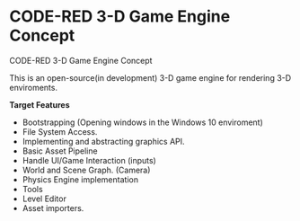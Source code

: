 # CODE-RED 3-D Game Engine Concept
CODE-RED 3-D Game Engine Concept

This is an open-source(in development) 3-D game engine for rendering 3-D enviroments.


<b> Target Features </b>

- Bootstrapping (Opening windows in the Windows 10 enviroment)
- File System Access. 
- Implementing and abstracting graphics API.
- Basic Asset Pipeline
- Handle UI/Game Interaction (inputs)
- World and Scene Graph. (Camera)
- Physics Engine implementation
- Tools
- Level Editor
- Asset importers.
